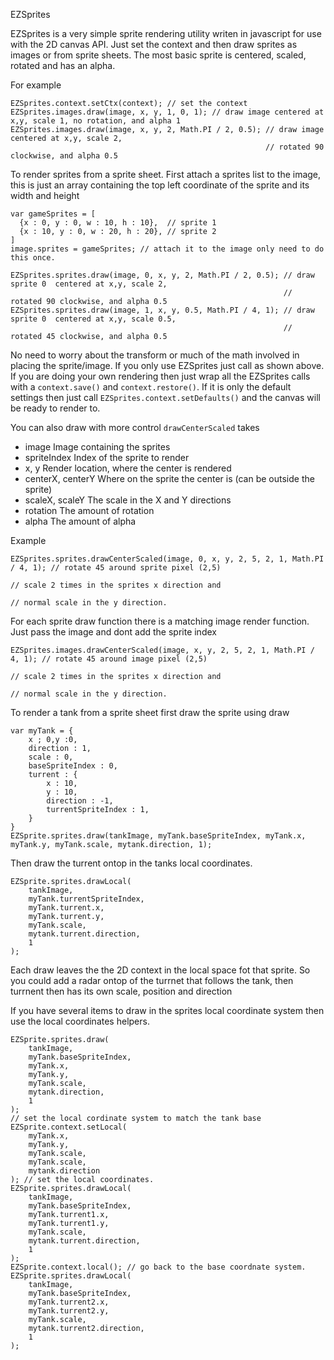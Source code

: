 EZSprites



EZSprites is a very simple sprite rendering utility writen in javascript for use with the 2D canvas API. Just set the context and then draw sprites as images or from sprite sheets. The most basic sprite is centered, scaled, rotated and has an alpha.

For example

    EZSprites.context.setCtx(context); // set the context
    EZSprites.images.draw(image, x, y, 1, 0, 1); // draw image centered at x,y, scale 1, no rotation, and alpha 1
    EZSprites.images.draw(image, x, y, 2, Math.PI / 2, 0.5); // draw image centered at x,y, scale 2, 
                                                             // rotated 90 clockwise, and alpha 0.5
    
To render sprites from a sprite sheet. First attach a sprites list to the image, this is just an array containing the top left coordinate of the sprite and its width and height

    var gameSprites = [
      {x : 0, y : 0, w : 10, h : 10},  // sprite 1
      {x : 10, y : 0, w : 20, h : 20}, // sprite 2
    ]
    image.sprites = gameSprites; // attach it to the image only need to do this once.
    
    EZSprites.sprites.draw(image, 0, x, y, 2, Math.PI / 2, 0.5); // draw sprite 0  centered at x,y, scale 2, 
                                                                 // rotated 90 clockwise, and alpha 0.5
    EZSprites.sprites.draw(image, 1, x, y, 0.5, Math.PI / 4, 1); // draw sprite 0  centered at x,y, scale 0.5,
                                                                 // rotated 45 clockwise, and alpha 0.5
    
No need to worry about the transform or much of the math involved in placing the sprite/image. If you only use EZSprites just call as shown above. If you are doing your own rendering then just wrap all the EZSprites calls with a `context.save()` and `context.restore()`. If it is only the default settings then just call `EZSprites.context.setDefaults()` and the canvas will be ready to render to.

You can also draw with more control `drawCenterScaled` takes 

- image   Image containing the sprites
- spriteIndex  Index of the sprite to render
- x, y  Render location, where the center is rendered
- centerX, centerY Where on the sprite the center is (can be outside the sprite)
- scaleX, scaleY The scale in the X and Y directions
- rotation The amount of rotation
- alpha The amount of alpha

Example
   
   
    EZSprites.sprites.drawCenterScaled(image, 0, x, y, 2, 5, 2, 1, Math.PI / 4, 1); // rotate 45 around sprite pixel (2,5) 
                                                                                    // scale 2 times in the sprites x direction and
                                                                                    // normal scale in the y direction.
    
For each sprite draw function there is a matching image render function. Just pass the image and dont add the sprite index

    EZSprites.images.drawCenterScaled(image, x, y, 2, 5, 2, 1, Math.PI / 4, 1); // rotate 45 around image pixel (2,5) 
                                                                                // scale 2 times in the sprites x direction and 
                                                                                // normal scale in the y direction.

To render a tank from a sprite sheet first draw the sprite using draw

    var myTank = {
        x ; 0,y :0,
        direction : 1,
        scale : 0,
        baseSpriteIndex : 0,
        turrent : {
            x : 10,
            y : 10,
            direction : -1,
            turrentSpriteIndex : 1,
        }
    }
    EZSprite.sprites.draw(tankImage, myTank.baseSpriteIndex, myTank.x, myTank.y, myTank.scale, mytank.direction, 1);

Then draw the turrent ontop in the tanks local coordinates.
    
    
    EZSprite.sprites.drawLocal(
        tankImage,
        myTank.turrentSpriteIndex, 
        myTank.turrent.x, 
        myTank.turrent.y, 
        myTank.scale,
        mytank.turrent.direction,
        1
    );
    
Each draw leaves the the 2D context in the local space fot that sprite. So you could add a radar ontop of the turrnet that follows the tank, then turrnent then has its own scale, position and direction


If you have several items to draw in the sprites local coordinate system then use the local coordinates helpers.

    EZSprite.sprites.draw(
        tankImage, 
        myTank.baseSpriteIndex, 
        myTank.x, 
        myTank.y, 
        myTank.scale, 
        mytank.direction,
        1
    );    
    // set the local cordinate system to match the tank base
    EZSprite.context.setLocal(
        myTank.x, 
        myTank.y,   
        myTank.scale, 
        myTank.scale, 
        mytank.direction
    ); // set the local coordinates.
    EZSprite.sprites.drawLocal(
        tankImage, 
        myTank.baseSpriteIndex, 
        myTank.turrent1.x, 
        myTank.turrent1.y, 
        myTank.scale, 
        mytank.turrent.direction,
        1
    );
    EZSprite.context.local(); // go back to the base coordnate system.
    EZSprite.sprites.drawLocal(
        tankImage,  
        myTank.baseSpriteIndex, 
        myTank.turrent2.x, 
        myTank.turrent2.y, 
        myTank.scale, 
        mytank.turrent2.direction,
        1
    );
    
    
    

